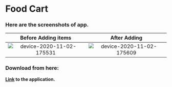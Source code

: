 # Food Cart
### Here are the screenshots of app.
Before Adding items | After Adding 
:-------------------------:|:-------------------------:
![device-2020-11-02-175531](https://user-images.githubusercontent.com/54992414/97867913-bf4e0b80-1d34-11eb-8f3f-2997957dc7b5.png) | ![device-2020-11-02-175609](https://user-images.githubusercontent.com/54992414/97867933-ce34be00-1d34-11eb-8093-9e2308609055.png)


### Download from here:

**[Link](https://github.com/heisenberg01010/Food-Cart/releases/download/v1.0/app-debug.apk) to the application.**
